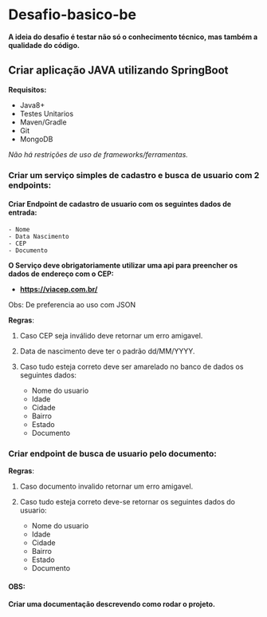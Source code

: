 
# Desafio-basico-be

**A ideia do desafio é testar não só o conhecimento técnico, mas também a qualidade do código.**


## Criar aplicação JAVA utilizando SpringBoot

**Requisitos:**
- Java8+
- Testes Unitarios
- Maven/Gradle
- Git
- MongoDB


*Não há restrições de uso de frameworks/ferramentas.*


### Criar um serviço simples de cadastro e busca de usuario com 2 endpoints:



#### Criar Endpoint de cadastro de usuario com os seguintes dados de entrada:
	- Nome
	- Data Nascimento
	- CEP
	- Documento


**O Serviço deve obrigatoriamente utilizar uma api para preencher os dados de endereço com o CEP:**
	
- **https://viacep.com.br/**

Obs: De preferencia ao uso com JSON


**Regras**:
1. Caso CEP seja inválido deve retornar um erro amigavel.

2. Data de nascimento deve ter o padrão dd/MM/YYYY.

3. Caso tudo esteja correto deve ser amarelado no banco de dados os seguintes dados:
	- Nome do usuario
	- Idade
	- Cidade
	- Bairro
	- Estado
	- Documento


### Criar endpoint de busca de usuario pelo documento:

**Regras**:

 1. Caso documento invalido retornar um erro amigavel.

 2. Caso tudo esteja correto deve-se retornar os seguintes dados do usuario:
	- Nome do usuario
	- Idade
	- Cidade
	- Bairro
	- Estado
	- Documento



#### OBS:
**Criar uma documentação descrevendo como rodar o projeto.**


